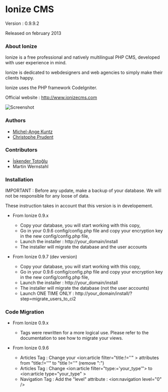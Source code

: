 Ionize CMS
=======================

Version : 0.9.9.2

Released on february 2013

### About Ionize

Ionize is a free professional and natively multilingual PHP CMS, developed with user experience in mind.

Ionize is dedicated to webdesigners and web agencies to simply make their clients happy.

Ionize uses the PHP framework CodeIgniter.

Official website : http://www.ionizecms.com

![Screenshot](https://github.com/ionize/ionize/raw/master/files/screenshot_ionize_dashboard.jpg)

### Authors

* [Michel-Ange Kuntz](http://www.partikule.net)
* [Christophe Prudent](http://www.toopixel.ch)

### Contributors
* [İskender Totoğlu](http://www.altivebir.com.tr)
* Martin Wernstahl


### Installation

IMPORTANT : Before any update, make a backup of your database.
We will not be responsible for any loose of data.

These instruction takes in account that this version is in developement.

* From Ionize 0.9.x
  * Copy your database, you will start working with this copy,
  * Go in your 0.9.6 config/config.php file and copy your encryption key in the new config/config.php file,
  * Launch the installer : http://your_domain/install
  * The installer will migrate the database and the user accounts



* From Ionize 0.9.7 (dev version)
  * Copy your database, you will start working with this copy,
  * Go in your 0.9.6 config/config.php file and copy your encryption key in the new config/config.php file,
  * Launch the installer : http://your_domain/install
  * The installer will migrate the database (not the user accounts)
  * Launch ONE TIME ONLY : http://your_domain/install/?step=migrate_users_to_ci2
  

### Code Migration

* From Ionize 0.9.x
  * Tags were rewritten for a more logical use. Please refer to the documentation to see how to migrate your views.



* From Ionize 0.9.6
  * Articles Tag : Change your <ion:article filter="title:!=''" > attributes from "title:!=''" to "title !=''" (remove ":")
  * Articles Tag : Change <ion:article filter="type:='your_type'"> to  <ion:article type="your_type" >
  * Navigation Tag : Add the "level" attribute : <ion:navigation level="0" />